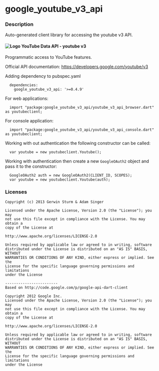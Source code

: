 # google_youtube_v3_api

### Description

Auto-generated client library for accessing the youtube v3 API.

#### ![Logo](http://www.google.com/images/icons/product/youtube-16.png) YouTube Data API - youtube v3

Programmatic access to YouTube features.

Official API documentation: https://developers.google.com/youtube/v3

Adding dependency to pubspec.yaml

```
  dependencies:
    google_youtube_v3_api: '>=0.4.9'
```

For web applications:

```
  import "package:google_youtube_v3_api/youtube_v3_api_browser.dart" as youtubeclient;
```

For console application:

```
  import "package:google_youtube_v3_api/youtube_v3_api_console.dart" as youtubeclient;
```

Working with out authentication the following constructor can be called:

```
  var youtube = new youtubeclient.Youtube();
```

Working with authentication then create a new `GoogleOAuth2` object and pass it to the constructor:


```
  GoogleOAuth2 auth = new GoogleOAuth2(CLIENT_ID, SCOPES);
  var youtube = new youtubeclient.Youtube(auth);
```

### Licenses

```
Copyright (c) 2013 Gerwin Sturm & Adam Singer

Licensed under the Apache License, Version 2.0 (the "License"); you may 
not use this file except in compliance with the License. You may obtain a 
copy of the License at

http://www.apache.org/licenses/LICENSE-2.0

Unless required by applicable law or agreed to in writing, software
distributed under the License is distributed on an "AS IS" BASIS, WITHOUT
WARRANTIES OR CONDITIONS OF ANY KIND, either express or implied. See the
License for the specific language governing permissions and limitations 
under the License

------------------------
Based on http://code.google.com/p/google-api-dart-client

Copyright 2012 Google Inc.
Licensed under the Apache License, Version 2.0 (the "License"); you may 
not use this file except in compliance with the License. You may obtain a
copy of the License at

http://www.apache.org/licenses/LICENSE-2.0

Unless required by applicable law or agreed to in writing, software
distributed under the License is distributed on an "AS IS" BASIS, WITHOUT
WARRANTIES OR CONDITIONS OF ANY KIND, either express or implied. See the
License for the specific language governing permissions and limitations 
under the License

```
